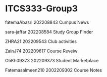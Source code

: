 # ITCS333-Group3
fatemaAbasri 202208843 Cumpus News

sara-jaffar 202208584 Study Group Finder

ZHRA21 202209543 Club activities

ZainJ74 202209617 Course Reveiw

OhKh09373 202209373 Student Marketplace

Fatemasalmeen210 2002209302 Course Notes
